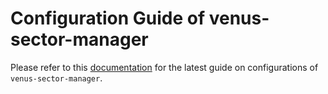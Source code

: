 # Configuration Guide of venus-sector-manager

Please refer to this [documentation](https://github.com/ipfs-force-community/venus-cluster/blob/main/docs/en/04.venus-sector-manager-config.md) for the latest guide on configurations of `venus-sector-manager`.